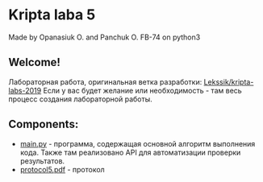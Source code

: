 # Kripta laba 5
Made by Opanasiuk O. and Panchuk O. FB-74 on python3

## Welcome!
Лабораторная работа, оригинальная ветка разработки: [Lekssik/kripta-labs-2019](https://github.com/Lekssik/kripta-labs-2019)
Если у вас будет желание или необходимость - там весь процесс создания лабораторной работы.


## Components:
- [main.py](https://github.com/Lekssik/kripta-labs-2019/blob/master/laba4/main.js)  - программа, содержащая основной алгоритм выполнения кода. Также там реализовано API для автоматизации проверки результатов.
- [protocol5.pdf](https://github.com/Lekssik/kripta-labs-2019/blob/master/laba4/protocol.pdf)  - протокол
